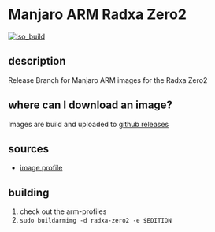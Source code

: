 # Manjaro ARM Radxa Zero2
[![iso_build](https://github.com/manjaro-arm/radxa-zero2-images/workflows/image_build_all/badge.svg)](https://github.com/manjaro-arm/radxa-zero2-images/actions)

## description

Release Branch for Manjaro ARM images for the Radxa Zero2

## where can I download an image?

Images are build and uploaded to [github releases](https://github.com/manjaro-arm/radxa-zero2-images/releases)

## sources

- [image profile](https://github.com/manjaro-pinephone/arm-profiles)

## building

1. check out the arm-profiles
2. `sudo buildarmimg -d radxa-zero2 -e $EDITION`
